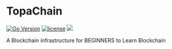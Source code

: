 # TopaChain
[![Go Version](https://img.shields.io/badge/go-1.10.3-blue.svg)](https://golang.org)
[![license](https://img.shields.io/hexpm/l/plug.svg)](https://github.com/mintzhao/topachain/blob/master/LICENSE)
[![](https://tokei.rs/b1/github/mintzhao/topachain?category=lines)](https://github.com/mintzhao/topachain)

A Blockchain infrastructure for BEGINNERS to Learn Blockchain
